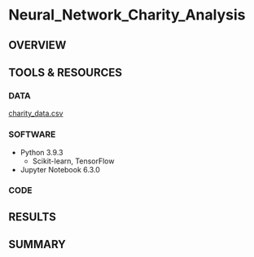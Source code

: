 # Neural_Network_Charity_Analysis

## OVERVIEW

## TOOLS & RESOURCES

### DATA

[charity_data.csv](https://github.com/farwaali08/Neural_Network_Charity_Analysis/blob/1624af9a41c1ddec87eced9033fc9d438cb2ed4d/Data/charity_data.csv)

### SOFTWARE

* Python 3.9.3
  * Scikit-learn, TensorFlow 
* Jupyter Notebook 6.3.0

### CODE

[]()
[]()
[]()
[]()

## RESULTS

## SUMMARY
